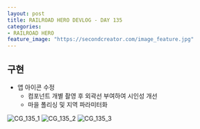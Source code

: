 ```yaml
---
layout: post
title: RAILROAD HERO DEVLOG - DAY 135
categories:
- RAILROAD HERO
feature_image: "https://secondcreator.com/image_feature.jpg"
---
```


## 구현
- 앱 아이콘 수정
  - 컴포넌트 개별 촬영 후 외곽선 부여하여 시인성 개선
  - 마을 폴리싱 및 지역 파라미터화

![CG_135_1](https://secondcreator.com/blog/imgs/CG_135_1.png)
![CG_135_2](https://secondcreator.com/blog/imgs/CG_135_2.png)
![CG_135_3](https://secondcreator.com/blog/imgs/CG_135_3.png)
